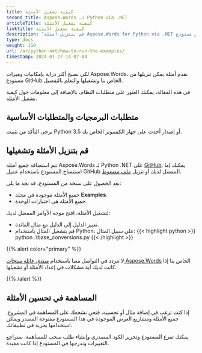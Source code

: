 ```yaml
---
title: كيفية تشغيل الأمثلة
second_title: Aspose.Words لـ Python via .NET
articleTitle: كيفية تشغيل الأمثلة
linktitle: كيفية تشغيل الأمثلة
description: "قم بتنزيل أمثلة Aspose.Words for Python via .NET من مستودع GitHub الخاص بنا وتعرف على كيفية تشغيلها لتصبح أكثر دراية بإمكانيات Aspose.Words وميزاته."
type: docs
weight: 110
url: /ar/python-net/how-to-run-the-examples/
timestamp: 2024-01-27-14-07-04
---
```


لكي نصبح أكثر دراية بإمكانيات وميزات Aspose.Words، نقدم أمثلة يمكن تنزيلها من مستودع GitHub الخاص بنا وتشغيلها والتعلم بالتفصيل.

في هذه المقالة، يمكنك العثور على متطلبات النظام، بالإضافة إلى معلومات حول كيفية تشغيل الأمثلة.

## متطلبات البرمجيات والمتطلبات الأساسية

يرجى التأكد من تثبيت Python 3.5 أو إصدار أحدث على جهاز الكمبيوتر الخاص بك.

## قم بتنزيل الأمثلة وتشغيلها

تتم استضافة جميع أمثلة Aspose.Words لـ Python .NET على [GitHub](https://github.com/aspose-words/Aspose.Words-for-Python-via-.NET). يمكنك إما استنساخ المستودع باستخدام عميل GitHub المفضل لديك أو تنزيل [ملف مضغوط](https://github.com/aspose-words/Aspose.Words-for-Python-via-.NET/archive/master.zip).

بعد الحصول على نسخة من المستودع، قد تجد ما يلي:

- جميع الأمثلة موجودة في مجلد **Examples**.
- جميع الأمثلة هي اختبارات الوحدة.

لتشغيل الأمثلة، افتح موجه الأوامر المفضل لديك:

- تغيير الدليل إلى الدليل مع مثال الفائدة.
- قم بتشغيل المثال باستخدام Python، على سبيل المثال:
{{< highlight python >}}
python .\base_conversions.py
{{< /highlight >}}

{{% alert color="primary" %}}

لا تتردد في التواصل معنا باستخدام [منتدى عائلة منتجات Aspose.Words](https://forum.aspose.com/c/words/8) الخاص بنا إذا كانت لديك أية مشكلات في إعداد الأمثلة أو تشغيلها.

{{% /alert %}}

## المساهمة في تحسين الأمثلة

إذا كنت ترغب في إضافة مثال أو تحسينه، فنحن نشجعك على المساهمة في المشروع. جميع الأمثلة ومشاريع العرض الموجودة في هذا المستودع مفتوحة المصدر ويمكن استخدامها بحرية في تطبيقاتك.

يمكنك تفرع المستودع وتحرير الكود المصدري وإنشاء طلب سحب للمساهمة. سنراجع التغييرات وندرجها في المستودع إذا كانت مفيدة.
